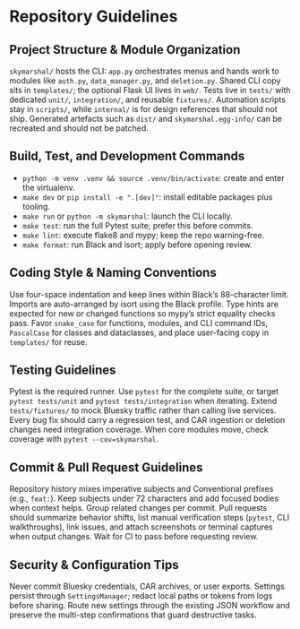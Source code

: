 # Repository Guidelines

## Project Structure & Module Organization
`skymarshal/` hosts the CLI: `app.py` orchestrates menus and hands work to modules like `auth.py`, `data_manager.py`, and `deletion.py`. Shared CLI copy sits in `templates/`; the optional Flask UI lives in `web/`. Tests live in `tests/` with dedicated `unit/`, `integration/`, and reusable `fixtures/`. Automation scripts stay in `scripts/`, while `internal/` is for design references that should not ship. Generated artefacts such as `dist/` and `skymarshal.egg-info/` can be recreated and should not be patched.

## Build, Test, and Development Commands
- `python -m venv .venv && source .venv/bin/activate`: create and enter the virtualenv.
- `make dev` or `pip install -e ".[dev]"`: install editable packages plus tooling.
- `make run` or `python -m skymarshal`: launch the CLI locally.
- `make test`: run the full Pytest suite; prefer this before commits.
- `make lint`: execute flake8 and mypy; keep the repo warning-free.
- `make format`: run Black and isort; apply before opening review.

## Coding Style & Naming Conventions
Use four-space indentation and keep lines within Black’s 88-character limit. Imports are auto-arranged by isort using the Black profile. Type hints are expected for new or changed functions so mypy’s strict equality checks pass. Favor `snake_case` for functions, modules, and CLI command IDs, `PascalCase` for classes and dataclasses, and place user-facing copy in `templates/` for reuse.

## Testing Guidelines
Pytest is the required runner. Use `pytest` for the complete suite, or target `pytest tests/unit` and `pytest tests/integration` when iterating. Extend `tests/fixtures/` to mock Bluesky traffic rather than calling live services. Every bug fix should carry a regression test, and CAR ingestion or deletion changes need integration coverage. When core modules move, check coverage with `pytest --cov=skymarshal`.

## Commit & Pull Request Guidelines
Repository history mixes imperative subjects and Conventional prefixes (e.g., `feat:`). Keep subjects under 72 characters and add focused bodies when context helps. Group related changes per commit. Pull requests should summarize behavior shifts, list manual verification steps (`pytest`, CLI walkthroughs), link issues, and attach screenshots or terminal captures when output changes. Wait for CI to pass before requesting review.

## Security & Configuration Tips
Never commit Bluesky credentials, CAR archives, or user exports. Settings persist through `SettingsManager`; redact local paths or tokens from logs before sharing. Route new settings through the existing JSON workflow and preserve the multi-step confirmations that guard destructive tasks.

